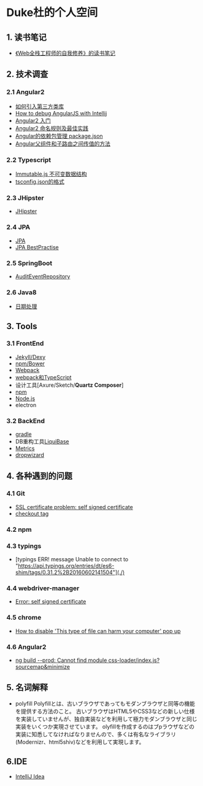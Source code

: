 # Duke杜的个人空间

## 1. 读书笔记

* [《Web全栈工程师的自我修养》的读书笔记](./Books/fullStack.md)

## 2. 技术调查

### 2.1 Angular2

* [如何引入第三方类库](Tech/Angular2/thirdPackage.md)
* [How to debug AngularJS with Intellij](Tech/Angular2/debug.md)
* [Angular2 入门](./Tech/Angular2/angular2start.md)
* [Angular2 命名规则及最佳实践](./Tech/Angular2/Convertion.md)
* [Angular的依赖包管理 package.json](./Tech/Angular2/package.json.md)
* [Angular父组件和子路由之间传值的方法](./Tech/Angular2/transfer.md)

### 2.2 Typescript
 * [Immutable.js 不可变数据结构](./Tech/TypeScript/Immutable.md)
 * [tsconfig.json的格式](./Tech/TypeScript/tsconfig.json.md)
 
### 2.3 JHipster
* [JHipster](./Tech/JHipster/JHipster.md)

### 2.4 JPA
* [JPA](./Tech/JPA/JPA.md)
* [JPA BestPractise](./Tech/JPA/JPABP.md)

### 2.5 SpringBoot
* [AuditEventRepository](./Tech/SpringBoot/AuditEventRepository.md)

### 2.6 Java8
* [日期处理](./Tech/Java/8/date.md)

## 3. Tools

### 3.1 FrontEnd
* [JekyII/Dexy](./Tools/JekyIIAndDexy.md)
* [npm/Bower](./Tools/npmAndBowser.md)
* [Webpack](./Tools/Webpack.md)
* [webpack和TypeScript]()
* 设计工具[Axure/Sketch/<strong>Quartz Composer</strong>]
* [npm](./Tools/npm.md)
* [Node.js](./Tools/Node.md)
* electron

### 3.2 BackEnd

* [gradle](./Tools/gradle.md)
* DB重构工具[LiquiBase](./Tools/LiquiBase.md)
* [Metrics]()
* [dropwizard](http://metrics.dropwizard.io/3.2.2/)

## 4. 各种遇到的问题
### 4.1 Git
* [SSL certificate problem: self signed certificate](./Problem/Git/SelfSignedCertificate.md)
* [checkout tag](././Problem/Git/CheckoutTag.md)

### 4.2 npm

### 4.3 typings
* [typings ERR! message Unable to connect to "https://api.typings.org/entries/dt/es6-shim/tags/0.31.2%2B20160602141504"](./)

### 4.4 webdriver-manager
* [Error: self signed certificate](./Problem/webdriver/proxy.md)


### 4.5 chrome
* [How to disable 'This type of file can harm your computer' pop up](./Problem/Chrome/keepDiscard.md)

### 4.6 Angular2
* [ng build --prod: Cannot find module css-loader/index.js?sourcemap&minimize](Problem/Angular2/ngbuild.md)


## 5. 名词解释
* polyfill
Polyfillとは、古いブラウザであってもモダンブラウザと同等の機能を提供する方法のこと。
古いブラウザはHTML5やCSS3などの新しい仕様を実装していませんが、独自実装などを利用して極力モダンブラウザと同じ実装をいくつか実現させています。
olyfillを作成するのはブpラウザなどの実装に知悉してなければなりませんので、多くは有名なライブラリ(Modernizr、html5shiv)などを利用して実現します。

## 6.IDE
* [IntelliJ Idea](./IDE/IntelliJIdea/IntelliJIdea.md)
